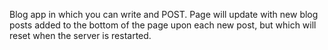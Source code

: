 Blog app in which you can write and POST.  Page will update with new blog posts added to the bottom of the page upon each new post, but which will reset when the server is restarted.